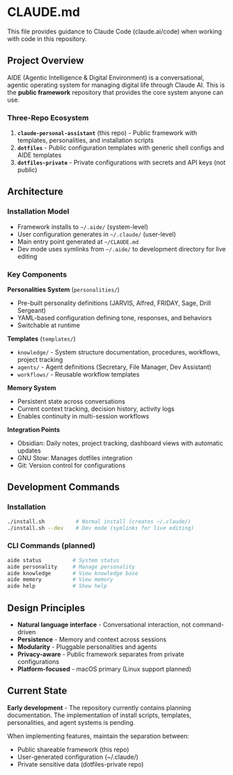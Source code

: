 # CLAUDE.md

This file provides guidance to Claude Code (claude.ai/code) when working with code in this repository.

## Project Overview

AIDE (Agentic Intelligence & Digital Environment) is a conversational, agentic operating system for managing digital life through Claude AI. This is the **public framework** repository that provides the core system anyone can use.

### Three-Repo Ecosystem

1. **`claude-personal-assistant`** (this repo) - Public framework with templates, personalities, and installation scripts
2. **`dotfiles`** - Public configuration templates with generic shell configs and AIDE templates
3. **`dotfiles-private`** - Private configurations with secrets and API keys (not public)

## Architecture

### Installation Model

- Framework installs to `~/.aide/` (system-level)
- User configuration generates in `~/.claude/` (user-level)
- Main entry point generated at `~/CLAUDE.md`
- Dev mode uses symlinks from `~/.aide/` to development directory for live editing

### Key Components

**Personalities System** (`personalities/`)
- Pre-built personality definitions (JARVIS, Alfred, FRIDAY, Sage, Drill Sergeant)
- YAML-based configuration defining tone, responses, and behaviors
- Switchable at runtime

**Templates** (`templates/`)
- `knowledge/` - System structure documentation, procedures, workflows, project tracking
- `agents/` - Agent definitions (Secretary, File Manager, Dev Assistant)
- `workflows/` - Reusable workflow templates

**Memory System**
- Persistent state across conversations
- Current context tracking, decision history, activity logs
- Enables continuity in multi-session workflows

**Integration Points**
- Obsidian: Daily notes, project tracking, dashboard views with automatic updates
- GNU Stow: Manages dotfiles integration
- Git: Version control for configurations

## Development Commands

### Installation
```bash
./install.sh          # Normal install (creates ~/.claude/)
./install.sh --dev    # Dev mode (symlinks for live editing)
```

### CLI Commands (planned)
```bash
aide status          # System status
aide personality     # Manage personality
aide knowledge       # View knowledge base
aide memory          # View memory
aide help            # Show help
```

## Design Principles

- **Natural language interface** - Conversational interaction, not command-driven
- **Persistence** - Memory and context across sessions
- **Modularity** - Pluggable personalities and agents
- **Privacy-aware** - Public framework separates from private configurations
- **Platform-focused** - macOS primary (Linux support planned)

## Current State

**Early development** - The repository currently contains planning documentation. The implementation of install scripts, templates, personalities, and agent systems is pending.

When implementing features, maintain the separation between:
- Public shareable framework (this repo)
- User-generated configuration (~/.claude/)
- Private sensitive data (dotfiles-private repo)
